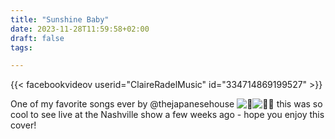 ```yaml
---
title: "Sunshine Baby"
date: 2023-11-28T11:59:58+02:00
draft: false
tags:

---
```


{{< facebookvideov userid="ClaireRadelMusic" id="334714869199527"  >}}

One of my favorite songs ever by @thejapanesehouse ![🥲](https://static.xx.fbcdn.net/images/emoji.php/v9/tec/1/16/1f972.png)![🫶🏼](https://static.xx.fbcdn.net/images/emoji.php/v9/t85/1/16/1faf6_1f3fc.png) this was so cool to see live at the Nashville show a few weeks ago - hope you enjoy this cover!
